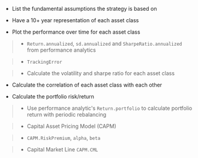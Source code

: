 * List the fundamental assumptions the strategy is based on

* Have a 10+ year representation of each asset class

* Plot the performance over time for each asset class

> - `Return.annualized`, `sd.annualized` and `SharpeRatio.annualized` from performance analytics

> - `TrackingError`

> - Calculate the volatility and sharpe ratio for each asset class

* Calculate the correlation of each asset class with each other

* Calculate the portfolio risk/return

> - Use performance analytic's `Return.portfolio` to calculate portfolio return with periodic rebalancing

> - Capital Asset Pricing Model (CAPM)

> - `CAPM.RiskPremium`, `alpha`, `beta`

> - Capital Market Line `CAPM.CML`